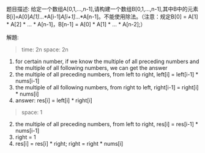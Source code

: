 题目描述:
给定一个数组A[0,1,...,n-1],请构建一个数组B[0,1,...,n-1],其中B中的元素B[i]=A[0]*A[1]*...*A[i-1]*A[i+1]*...*A[n-1]。不能使用除法。（注意：规定B[0] = A[1] * A[2] * ... * A[n-1]，B[n-1] = A[0] * A[1] * ... * A[n-2];）


解題:

> time: 2n
> space: 2n

1. for certain number, if we know the multiple of all preceding numbers and the multiple of all following numbers, we can get the answer
2. the multiple of all preceding numbers, from left to right, left[i] = left[i-1] * nums[i-1]
3. the multiple of all following numbers, from right to left, right[i-1] = right[i] * nums[i]
4. answer: res[i] = left[i] * right[i]

> space: 1

2. the multiple of all preceding numbers, from left to right, res[i] = res[i-1] * nums[i-1]
3. right = 1
4. res[i] = res[i] * right; right = right * nums[i]
